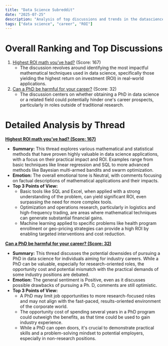 ```yaml
---
title: "Data Science Subreddit"
date: "2025-07-25"
description: "Analysis of top discussions and trends in the datascience subreddit"
tags: ["data science", "career", "ROI"]
---
```


# Overall Ranking and Top Discussions
1.  [Highest ROI math you’ve had?](https://www.reddit.com/r/datascience/comments/1m8jaeh/highest_roi_math_youve_had/) (Score: 167)
    * The discussion revolves around identifying the most impactful mathematical techniques used in data science, specifically those yielding the highest return on investment (ROI) in real-world applications.
2.  [Can a PhD be harmful for your career?](https://www.reddit.com/r/datascience/comments/1m8zjnq/can_a_phd_be_harmful_for_your_career/) (Score: 32)
    *  The discussion centers on whether obtaining a PhD in data science or a related field could potentially hinder one's career prospects, particularly in roles outside of traditional research.

# Detailed Analysis by Thread
**[Highest ROI math you’ve had? (Score: 167)](https://www.reddit.com/r/datascience/comments/1m8jaeh/highest_roi_math_youve_had/)**
*  **Summary:** This thread explores various mathematical and statistical methods that have proven highly valuable in data science applications, with a focus on their practical impact and ROI. Examples range from basic techniques like linear regression and SQL to more advanced methods like Bayesian multi-armed bandits and swarm optimization.
*  **Emotion:** The overall emotional tone is Neutral, with comments focusing on factual descriptions of mathematical applications and their impacts.
*  **Top 3 Points of View:**
    *   Basic tools like SQL and Excel, when applied with a strong understanding of the problem, can yield significant ROI, even surpassing the need for more complex tools.
    *   Optimization and operations research, particularly in logistics and high-frequency trading, are areas where mathematical techniques can generate substantial financial gains.
    *   Machine learning applied to specific problems like health program enrollment or geo-pricing strategies can provide a high ROI by enabling targeted interventions and cost reduction.

**[Can a PhD be harmful for your career? (Score: 32)](https://www.reddit.com/r/datascience/comments/1m8zjnq/can_a_phd_be_harmful_for_your_career/)**
*  **Summary:**  This thread discusses the potential downsides of pursuing a PhD in data science for individuals aiming for industry careers. While a PhD can be valuable, especially for research-oriented roles, the opportunity cost and potential mismatch with the practical demands of some industry positions are debated.
*  **Emotion:** The general sentiment is Positive, even as it discusses possible drawbacks of pursuing a Ph. D, comments are still optimistic.
*  **Top 3 Points of View:**
    *   A PhD may limit job opportunities to more research-focused roles and may not align with the fast-paced, results-oriented environment of the corporate world.
    *   The opportunity cost of spending several years in a PhD program could outweigh the benefits, as that time could be used to gain industry experience.
    *   While a PhD can open doors, it's crucial to demonstrate practical skills and a problem-solving mindset to potential employers, especially in non-research positions.
